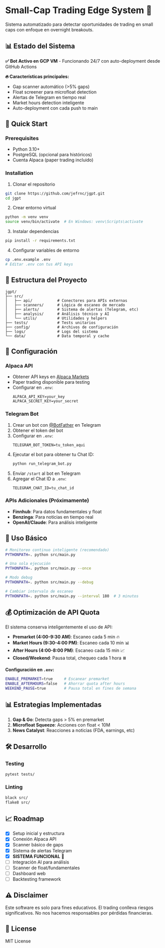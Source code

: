 # Small-Cap Trading Edge System 🚀

Sistema automatizado para detectar oportunidades de trading en small caps con enfoque en overnight breakouts.

## 📊 Estado del Sistema

**✅ Bot Activo en GCP VM** - Funcionando 24/7 con auto-deployment desde GitHub Actions

**🔥 Características principales:**
- Gap scanner automático (>5% gaps)
- Float screener para microfloat detection  
- Alertas de Telegram en tiempo real
- Market hours detection inteligente
- Auto-deployment con cada push to main

## 🚀 Quick Start

### Prerequisites
- Python 3.10+
- PostgreSQL (opcional para históricos)
- Cuenta Alpaca (paper trading incluido)

### Installation

1. Clonar el repositorio
```bash
git clone https://github.com/jefrnc/jgpt.git
cd jgpt
```

2. Crear entorno virtual
```bash
python -m venv venv
source venv/bin/activate  # En Windows: venv\Scripts\activate
```

3. Instalar dependencias
```bash
pip install -r requirements.txt
```

4. Configurar variables de entorno
```bash
cp .env.example .env
# Editar .env con tus API keys
```

## 📁 Estructura del Proyecto

```
jgpt/
├── src/
│   ├── api/           # Conectores para APIs externas
│   ├── scanners/      # Lógica de escaneo de mercado
│   ├── alerts/        # Sistema de alertas (Telegram, etc)
│   ├── analysis/      # Análisis técnico y AI
│   └── utils/         # Utilidades y helpers
├── tests/             # Tests unitarios
├── config/            # Archivos de configuración
├── logs/              # Logs del sistema
└── data/              # Data temporal y cache
```

## 🔧 Configuración

### Alpaca API
- Obtener API keys en [Alpaca Markets](https://alpaca.markets/)
- Paper trading disponible para testing
- Configurar en `.env`:
  ```
  ALPACA_API_KEY=your_key
  ALPACA_SECRET_KEY=your_secret
  ```

### Telegram Bot
1. Crear un bot con [@BotFather](https://t.me/botfather) en Telegram
2. Obtener el token del bot
3. Configurar en `.env`:
   ```
   TELEGRAM_BOT_TOKEN=tu_token_aqui
   ```
4. Ejecutar el bot para obtener tu Chat ID:
   ```bash
   python run_telegram_bot.py
   ```
5. Enviar `/start` al bot en Telegram
6. Agregar el Chat ID a `.env`:
   ```
   TELEGRAM_CHAT_ID=tu_chat_id
   ```

### APIs Adicionales (Próximamente)
- **Finnhub**: Para datos fundamentales y float
- **Benzinga**: Para noticias en tiempo real
- **OpenAI/Claude**: Para análisis inteligente

## 🎯 Uso Básico

```bash
# Monitoreo continuo inteligente (recomendado)
PYTHONPATH=. python src/main.py

# Una sola ejecución
PYTHONPATH=. python src/main.py --once

# Modo debug
PYTHONPATH=. python src/main.py --debug

# Cambiar intervalo de escaneo
PYTHONPATH=. python src/main.py --interval 180  # 3 minutos
```

## 💰 Optimización de API Quota

El sistema conserva inteligentemente el uso de API:

- **Premarket (4:00-9:30 AM)**: Escaneo cada 5 min 🔥
- **Market Hours (9:30-4:00 PM)**: Escaneo cada 10 min 📊  
- **After Hours (4:00-8:00 PM)**: Escaneo cada 15 min 📈
- **Closed/Weekend**: Pausa total, chequeo cada 1 hora ⏸️

**Configuración en `.env`:**
```bash
ENABLE_PREMARKET=true     # Escanear premarket
ENABLE_AFTERHOURS=false   # Ahorrar quota after hours
WEEKEND_PAUSE=true        # Pausa total en fines de semana
```

## 📊 Estrategias Implementadas

1. **Gap & Go**: Detecta gaps > 5% en premarket
2. **Microfloat Squeeze**: Acciones con float < 10M
3. **News Catalyst**: Reacciones a noticias (FDA, earnings, etc)

## 🛠️ Desarrollo

### Testing
```bash
pytest tests/
```

### Linting
```bash
black src/
flake8 src/
```

## 📈 Roadmap

- [x] Setup inicial y estructura
- [x] Conexión Alpaca API
- [x] Scanner básico de gaps
- [x] Sistema de alertas Telegram
- [x] **SISTEMA FUNCIONAL** 🎉
- [ ] Integración AI para análisis
- [ ] Scanner de float/fundamentales  
- [ ] Dashboard web
- [ ] Backtesting framework

## ⚠️ Disclaimer

Este software es solo para fines educativos. El trading conlleva riesgos significativos. No nos hacemos responsables por pérdidas financieras.

## 📝 License

MIT License
